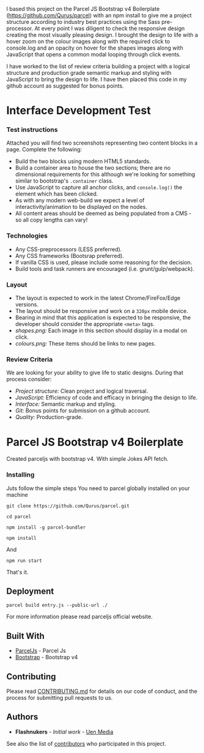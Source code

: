 I based this project on the Parcel JS Bootstrap v4 Boilerplate (https://github.com/Qurus/parcel)
with an npm install to give me a
project structure according to industry best practices using the Sass pre-processor. At every point I was
diligent to check the responsive design creating the most visually pleasing design. I brought the
design to life with a hover zoom on the colour images along with the required click to console.log
and an opacity on hover for the shapes images along with JavaScript that opens a common modal
looping through click events.

I have worked to the list of review criteria building a project with a logical structure and production grade
semantic markup and styling with JavaScript to bring the design to life. I have then placed this code in my
github account as suggested for bonus points.


# Interface Development Test
### Test instructions
Attached you will find two screenshots representing two content blocks in a page. Complete the following:
* Build the two blocks using modern HTML5 standards.
* Build a container area to house the two sections; there are no dimensional requirements for this although we're looking for something similar to bootstrap's `.container` class.
* Use JavaScript to capture all anchor clicks, and `console.log()` the element which has been clicked.
* As with any modern web-build we expect a level of interactivity/animation to be displayed on the nodes.
* All content areas should be deemed as being populated from a CMS - so all copy lengths can vary!

### Technologies
* Any CSS-preprocessors (LESS preferred).
* Any CSS frameworks (Bootsrap preferred).
* If vanilla CSS is used, please include some reasoning for the decision.
* Build tools and task runners are encouraged (i.e. grunt/gulp/webpack).

### Layout
* The layout is expected to work in the latest Chrome/FireFox/Edge versions.
* The layout should be responsive and work on a `320px` mobile device.
* Bearing in mind that this application is expected to be responsive, the developer should consider the appropriate `<meta>` tags.
* *shapes.png:* Each image in this section should display in a modal on click.
* *colours.png:* These items should be links to new pages.

### Review Criteria
We are looking for your ability to give life to static designs. During that process consider:
* *Project structure:* Clean project and logical traversal.
* *JavaScript:* Efficiency of code and efficacy in bringing the design to life.
* *Interface:* Semantic markup and styling.
* *Git:* Bonus points for submission on a github account.
* *Quality:* Production-grade.




# Parcel JS Bootstrap v4 Boilerplate

Created parceljs with bootstrap v4. With simple Jokes API fetch.


### Installing

Juts follow the simple steps
You need to parcel globally installed on your machine

```
git clone https://github.com/Qurus/parcel.git
```
```
cd parcel
```

```
npm install -g parcel-bundler
```

```
npm install
```

And

```
npm run start
```

That's it.


## Deployment

```
parcel build entry.js --public-url ./
```
For more information please read parceljs official website.

## Built With

* [ParcelJs](https://parceljs.org/getting_started.html) - Parcel Js
* [Bootstrap](https://getbootstrap.com/) - Bootstrap v4

## Contributing

Please read [CONTRIBUTING.md](https://gist.github.com/Qurus/304bd6e1c091f79b076a562a191eeb58) for details on our code of conduct, and the process for submitting pull requests to us.


## Authors

* **Flashnukers** - *Initial work* - [Uen Media](https://github.com/Qurus)

See also the list of [contributors](https://github.com/Qurus/parcel/contributors) who participated in this project.



